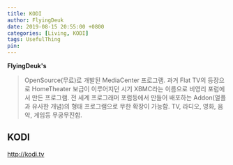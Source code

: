 ```yaml
---
title: KODI
author: FlyingDeuk
date: 2019-08-15 20:55:00 +0800
categories: [Living, KODI]
tags: UsefulThing
pin:
---
```


__FlyingDeuk's__
> OpenSource(무료)로 개발된 MediaCenter 프로그램.
과거 Flat TV의 등장으로 HomeTheater 보급이 이루어지던 시기 XBMC라는 이름으로 비영리 포럼에서 만든 프로그램.
전 세계 프로그래머 포럼등에서 만들어 배포하는 Addon(얼플과 유사한 개념)의 형태 프로그램으로 무한 확장이 가능함.
TV, 라디오, 영화, 음악, 게임등 무궁무진함.

## KODI

<http://kodi.tv>
